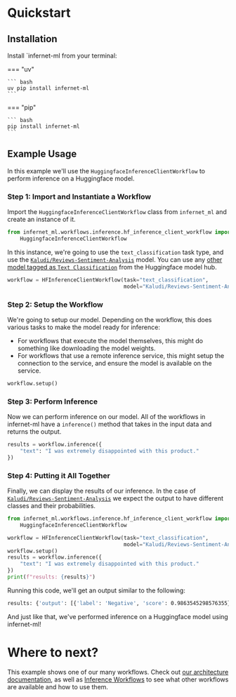 # Quickstart

## Installation

Install `infernet-ml from your terminal:

=== "uv"

    ``` bash
    uv pip install infernet-ml
    ```

=== "pip"

    ``` bash
    pip install infernet-ml
    ```

## Example Usage

In this example we'll use the `HuggingfaceInferenceClientWorkflow` to perform inference
on a Huggingface model.

### Step 1: Import and Instantiate a Workflow

Import the `HuggingfaceInferenceClientWorkflow` class from `infernet_ml` and create an
instance of it.

```python
from infernet_ml.workflows.inference.hf_inference_client_workflow import
    HuggingfaceInferenceClientWorkflow
```

In this instance, we're going to use the `text_classification` task type, and use the
[`Kaludi/Reviews-Sentiment-Analysis`](https://huggingface.co/Kaludi/Reviews-Sentiment-Analysis)
model. You can use
any [other model tagged as `Text
Classification`](https://huggingface.co/models?pipeline_tag=text-classification&sort=trending)
from the Huggingface model hub.

```python
workflow = HFInferenceClientWorkflow(task="text_classification",
                                     model="Kaludi/Reviews-Sentiment-Analysis")
```

### Step 2: Setup the Workflow

We're going to setup our model. Depending on the workflow, this does various tasks to
make the model ready for
inference:

* For workflows that execute the model themselves, this might do something like
  downloading the model weights.
* For workflows that use a remote inference service, this might setup the connection to
  the service, and ensure the
  model is available on the service.

```python
workflow.setup()
```

### Step 3: Perform Inference

Now we can perform inference on our model. All of the workflows in infernet-ml have
a `inference()` method that
takes in the input data and returns the output.

```python
results = workflow.inference({
    "text": "I was extremely disappointed with this product."
})
```

### Step 4: Putting it All Together

Finally, we can display the results of our inference. In the case
of [`Kaludi/Reviews-Sentiment-Analysis`](https://huggingface.co/Kaludi/Reviews-Sentiment-Analysis)
we expect the output to have different classes and their probabilities.

```python
from infernet_ml.workflows.inference.hf_inference_client_workflow import
    HuggingfaceInferenceClientWorkflow

workflow = HFInferenceClientWorkflow(task="text_classification",
                                     model="Kaludi/Reviews-Sentiment-Analysis")
workflow.setup()
results = workflow.inference({
    "text": "I was extremely disappointed with this product."
})
print(f"results: {results}")
```

Running this code, we'll get an output similar to the following:

```bash
results: {'output': [{'label': 'Negative', 'score': 0.9863545298576355}, {'label': 'Positive', 'score': 0.013645444996654987}]}
```

And just like that, we've performed inference on a Huggingface model using infernet-ml!

# Where to next?

This example shows one of our many workflows. Check
out [our architecture documentation](./architecture), as well
as [Inference Workflows](./architecture#available-inference-workflows)
to see what other workflows are available and how to use them.
